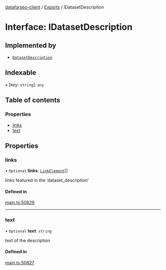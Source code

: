 [dataforseo-client](../README.md) / [Exports](../modules.md) / IDatasetDescription

# Interface: IDatasetDescription

## Implemented by

- [`DatasetDescription`](../classes/DatasetDescription.md)

## Indexable

▪ [key: `string`]: `any`

## Table of contents

### Properties

- [links](IDatasetDescription.md#links)
- [text](IDatasetDescription.md#text)

## Properties

### links

• `Optional` **links**: [`LinkElement`](../classes/LinkElement.md)[]

links featured in the ‘dataset_description’

#### Defined in

[main.ts:50829](https://github.com/dataforseo/TypeScriptClient/blob/7ca1aa4/main.ts#L50829)

___

### text

• `Optional` **text**: `string`

text of the description

#### Defined in

[main.ts:50827](https://github.com/dataforseo/TypeScriptClient/blob/7ca1aa4/main.ts#L50827)
